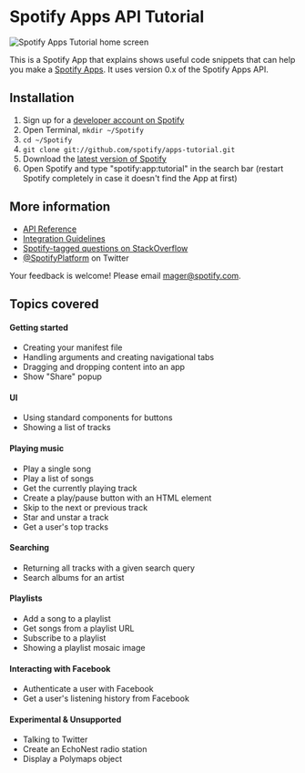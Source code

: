 # Spotify Apps API Tutorial
![Spotify Apps Tutorial home screen](https://github.com/spotify/apps-tutorial/raw/master/img/screenshot.png)

This is a Spotify App that explains shows useful code snippets that can help you make a [Spotify Apps](https://developer.spotify.com/technologies/apps/). It uses version 0.x of the Spotify Apps API.

## Installation

 1. Sign up for a [developer account on Spotify](http://developer.spotify.com/en/spotify-apps-api/developer-signup/)
 2. Open Terminal, `mkdir ~/Spotify`
 3. `cd ~/Spotify`
 4. `git clone git://github.com/spotify/apps-tutorial.git`
 6. Download the [latest version of Spotify](http://spotify.com/download)
 7. Open Spotify and type "spotify:app:tutorial" in the search bar (restart Spotify completely in case it doesn't find the App at first)

## More information

 * [API Reference](https://developer.spotify.com/technologies/apps/docs/)
 * [Integration Guidelines](http://developer.spotify.com/download/spotify-apps-api/guidelines/)
 * [Spotify-tagged questions on StackOverflow](http://stackoverflow.com/questions/tagged/spotify)
 * [@SpotifyPlatform](https://twitter.com/#!/SpotifyPlatform) on Twitter

Your feedback is welcome! Please email mager@spotify.com.


## Topics covered

#### Getting started

 * Creating your manifest file
 * Handling arguments and creating navigational tabs
 * Dragging and dropping content into an app
 * Show "Share" popup

#### UI

 * Using standard components for buttons
 * Showing a list of tracks

#### Playing music

 * Play a single song
 * Play a list of songs
 * Get the currently playing track
 * Create a play/pause button with an HTML element
 * Skip to the next or previous track
 * Star and unstar a track
 * Get a user's top tracks

#### Searching

 * Returning all tracks with a given search query
 * Search albums for an artist

#### Playlists

 * Add a song to a playlist
 * Get songs from a playlist URL
 * Subscribe to a playlist
 * Showing a playlist mosaic image

#### Interacting with Facebook

 * Authenticate a user with Facebook
 * Get a user's listening history from Facebook

#### Experimental & Unsupported

 * Talking to Twitter
 * Create an EchoNest radio station
 * Display a Polymaps object

